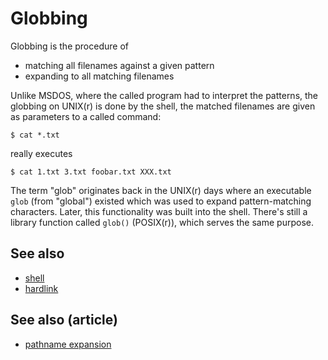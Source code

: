 # Globbing

Globbing is the procedure of

-   matching all filenames against a given pattern
-   expanding to all matching filenames

Unlike MSDOS, where the called program had to interpret the patterns,
the globbing on UNIX(r) is done by the shell, the matched filenames are
given as parameters to a called command:

    $ cat *.txt

really executes

    $ cat 1.txt 3.txt foobar.txt XXX.txt

The term \"glob\" originates back in the UNIX(r) days where an
executable `glob` (from \"global\") existed which was used to expand
pattern-matching characters. Later, this functionality was built into
the shell. There\'s still a library function called `glob()` (POSIX(r)),
which serves the same purpose.

## See also

-   [shell](../dict/terms/shell.md)
-   [hardlink](../dict/terms/hardlink.md)

## See also (article)

-   [pathname expansion](../syntax/expansion/globs.md)

